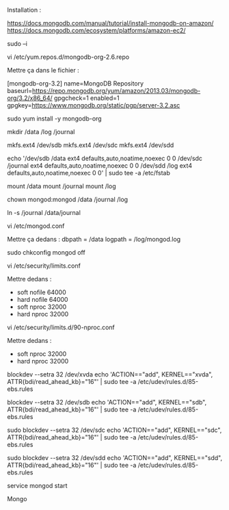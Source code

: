 Installation :

https://docs.mongodb.com/manual/tutorial/install-mongodb-on-amazon/
https://docs.mongodb.com/ecosystem/platforms/amazon-ec2/

sudo –i

vi /etc/yum.repos.d/mongodb-org-2.6.repo

Mettre ça dans le fichier :

[mongodb-org-3.2]
name=MongoDB Repository
baseurl=https://repo.mongodb.org/yum/amazon/2013.03/mongodb-org/3.2/x86_64/
gpgcheck=1
enabled=1
gpgkey=https://www.mongodb.org/static/pgp/server-3.2.asc

sudo yum install -y mongodb-org

mkdir /data /log /journal

mkfs.ext4 /dev/sdb
mkfs.ext4 /dev/sdc
mkfs.ext4 /dev/sdd

echo '/dev/sdb /data ext4 defaults,auto,noatime,noexec 0 0
/dev/sdc /journal ext4 defaults,auto,noatime,noexec 0 0
/dev/sdd /log ext4 defaults,auto,noatime,noexec 0 0' | sudo tee -a /etc/fstab

mount /data
mount /journal
mount /log

chown mongod:mongod /data /journal /log

ln -s /journal /data/journal

vi /etc/mongod.conf

Mettre ça dedans :
dbpath = /data
logpath = /log/mongod.log

sudo chkconfig mongod off

vi /etc/security/limits.conf

Mettre dedans :
* soft nofile 64000
* hard nofile 64000
* soft nproc 32000
* hard nproc 32000

vi /etc/security/limits.d/90-nproc.conf

Mettre dedans :
* soft nproc 32000
* hard nproc 32000

blockdev --setra 32 /dev/xvda
echo 'ACTION=="add", KERNEL=="xvda", ATTR{bdi/read_ahead_kb}="16"' | sudo tee -a /etc/udev/rules.d/85-ebs.rules

blockdev --setra 32 /dev/sdb
echo 'ACTION=="add", KERNEL=="sdb", ATTR{bdi/read_ahead_kb}="16"' | sudo tee -a /etc/udev/rules.d/85-ebs.rules

sudo blockdev --setra 32 /dev/sdc
echo 'ACTION=="add", KERNEL=="sdc", ATTR{bdi/read_ahead_kb}="16"' | sudo tee -a /etc/udev/rules.d/85-ebs.rules

sudo blockdev --setra 32 /dev/sdd
echo 'ACTION=="add", KERNEL=="sdd", ATTR{bdi/read_ahead_kb}="16"' | sudo tee -a /etc/udev/rules.d/85-ebs.rules

service mongod start

Mongo
